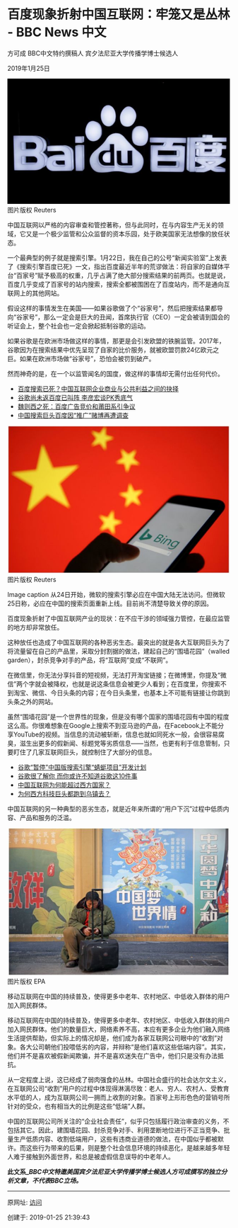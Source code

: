 # 百度现象折射中国互联网：牢笼又是丛林 - BBC News 中文

方可成 BBC中文特约撰稿人 宾夕法尼亚大学传播学博士候选人

2019年1月25日

![图20190125-1百度现象](图20190125-1百度现象.jpg)
图片版权 Reuters 

中国互联网以严格的内容审查和管控著称，但与此同时，在与内容生产无关的领域，它又是一个极少监管和公众监督的资本乐园，处于欧美国家无法想像的放任状态。

一个最典型的例子就是搜索引擎。1月22日，我在自己的公号“新闻实验室”上发表了《搜索引擎百度已死》一文，指出百度最近半年的荒谬做法：将自家的自媒体平台“百家号”赋予极高的权重，几乎占满了绝大部分搜索结果的前两页。也就是说，百度几乎变成了百家号的站内搜索，搜索全都被围困在了百度站内，而不是通向互联网上的其他网站。

假设这样的事情发生在美国——如果谷歌做了个“谷家号”，然后把搜索结果都导向“谷家号”，那么一定会是巨大的丑闻，首席执行官（CEO）一定会被请到国会的听证会上，整个社会也一定会掀起抵制谷歌的运动。

如果谷歌是在欧洲市场做这样的事情，那更是会引发欧盟的铁腕监管。2017年，谷歌因为在搜索结果中优先呈现了自家的比价服务，就被欧盟罚款24亿欧元之巨。如果在欧洲市场做“谷家号”，恐怕会被罚到破产。

然而神奇的是，在一个以监管闻名的国度，做这样的事情却无需付出任何代价。

- [百度搜索已死？中国互联网企业商业与公共利益之间的抉择](https://www.bbc.com/zhongwen/simp/chinese-news-46973200)
- [谷歌尚未返百度已叫阵 李彦宏谈PK秀底气](https://www.bbc.com/zhongwen/simp/chinese-news-45110872)
- [魏则西之死：百度广告竞价和莆田系引争议](https://www.bbc.com/zhongwen/simp/china/2016/05/160502_china_hospital_search_engine_baidu)
- [中国搜索巨头百度因“推广”赌博再遭调查](https://www.bbc.com/zhongwen/simp/china/2016/07/160719_baidu_promotion_gambling_scandal)

![图20190125-2百度现象](图20190125-2百度现象.jpg)
图片版权 Reuters 

Image caption 从24日开始，微软的搜索引擎必应在中国大陆无法访问。但微软25日称，必应在中国的搜索页面重新上线。目前尚不清楚导致关停的原因。

百度现象折射了中国互联网产业的现状：在不应干涉的领域强力管控，在最应监管的地方却非常放任。

这种放任也造成了中国互联网的各种恶劣生态。最突出的就是各大互联网巨头为了将流量留在自己的产品里，采取分封割据的做法，建起自己的“围墙花园”（walled garden），封杀竞争对手的产品，将“互联网”变成“不联网”。

在微信里，你无法分享抖音的短视频，无法打开淘宝链接；在微博里，你提及“微信”两个字就会被降权，也就是说这条信息会被更少人看到；在百度里，你搜索不到淘宝、微信、今日头条的内容；在今日头条里，也基本上不可能有链接让你跳到头条之外的网站。

虽然“围墙花园”是一个世界性的现象，但是没有哪个国家的围墙花园有中国的程度这么高。你很难想象在Google上搜索不到亚马逊的产品，在Facebook上不能分享YouTube的视频。当信息的流动被斩断，信息也就如同死水一般，会很容易腐臭，滋生出更多的假新闻、标题党等劣质信息——当然，也更有利于信息管制，只要盯住了几家互联网巨头，就控制住了大部分的信息。

- [谷歌“暂停”中国版搜索引擎“蜻蜓项目”开发计划](https://www.bbc.com/zhongwen/simp/46621442)
- [谷歌很了解你 而你或许不知道谷歌这10件事](https://www.bbc.com/zhongwen/simp/science-45657189)
- [中国互联网为何能超过西方国家？](https://www.bbc.com/ukchina/simp/vert-fut-39417753)
- [为何西方科技巨头都跑到乌镇去？](https://www.bbc.com/zhongwen/simp/chinese-news-42218143)

中国互联网的另一种典型的恶劣生态，就是近年来所谓的“用户下沉”过程中低质内容、产品和服务的泛滥。

![图20190125-3百度现象](图20190125-3百度现象.jpg) 
图片版权 EPA 

移动互联网在中国的持续普及，使得更多中老年、农村地区、中低收入群体的用户加入网民群体。

移动互联网在中国的持续普及，使得更多中老年、农村地区、中低收入群体的用户加入网民群体。他们的数量巨大，网络素养不高，本应有更多企业为他们融入网络生活提供帮助，但实际上的情况却是，他们成为各家互联网公司眼中的“收割”对象。各大公司朝他们投喂低劣的内容，并辩称“是他们喜欢这些低端内容”。其实，他们并不是喜欢被假新闻欺骗，并不是喜欢迷失在广告中，他们只是没有办法抵抗。

从一定程度上说，这已经成了弱肉强食的丛林。中国社会盛行的社会达尔文主义，在互联网公司“收割”用户的过程中体现得淋漓尽致：老人、穷人、农村人、受教育水平低的人，成为互联网公司一拥而上收割的对象。百家号上形形色色的营销号所针对的受众，也有相当大的比例是这些“低端”人群。

中国的互联网公司所关注的“企业社会责任”，似乎只包括履行政治审查的义务，不包括其它。因此，建围墙花园、封杀竞争对手、利用垄断地位进行不正当竞争、批量生产低质内容、收割低端用户，这些有违商业道德的做法，在中国似乎都被默许。而这些行为带来的后果，则是整个社会信息环境的持续恶化，是越来越多年轻人难于接触到外面世界，和总是被虚假信息误导的中老年人。



**此文系_****_BBC_****_中文特邀_****_美国_****_宾夕法尼亚大学传播学博士候选人方可成撰写的独立分析文章，不代表_****_BBC_****_立场。_**

------

原网址: [访问](https://www.bbc.com/zhongwen/simp/chinese-news-46997294)

创建于: 2019-01-25 21:39:43